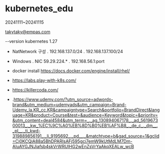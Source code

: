 # kubernetes_edu
20241111~20241115

takytaky@empas.com

--version kubernetes 1.27 

- NatNetwork 구성
  . 192.168.137.0/24
  . 192.168.137.100/24
- Windows
  . NIC 59.29.224.*
  . 192.168.56.1:port

- docker install
    https://docs.docker.com/engine/install/rhel/

- https://labs.play-with-k8s.com/

- https://killercoda.com/
- .https://www.udemy.com/?utm_source=adwords-brand&utm_medium=udemyads&utm_campaign=Brand-Udemy_la.KR_cc.KR&campaigntype=Search&portfolio=BrandDirect&language=KR&product=Course&test=&audience=Keyword&topic=&priority=&utm_content=deal4584&utm_term=_._ag_130894067178_._ad_561967300013_._kw_%EC%9C%A0%EB%8D%B0%EB%AF%B8_._de_c_._dm__._pl__._ti_kwd-319889856191_._li_9195692_._pd__._&matchtype=b&gad_source=1&gclid=Cj0KCQiA88a5BhDPARIsAFj595gci7emW9kUtMdLM7Dm-AIuAYGJNJiafsb4skVrWRUlHG2wEnZsVrYaAkqXEALw_wcB
